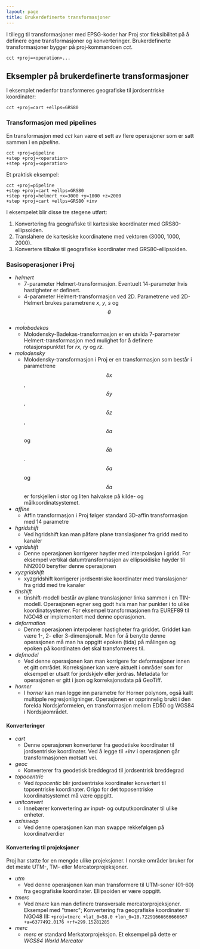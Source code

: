 ```yaml
---
layout: page
title: Brukerdefinerte transformasjoner
---
```


<script type="text/javascript" async
  src="https://cdn.mathjax.org/mathjax/latest/MathJax.js?config=TeX-MML-AM_CHTML">
</script>

I tillegg til transformasjoner med EPSG-koder har Proj stor fleksibilitet på å definere egne transformasjoner og konverteringer. Brukerdefinerte transformasjoner bygger på proj-kommandoen *cct*.		

``cct +proj=<operation>...``		

## Eksempler på brukerdefinerte transformasjoner

I eksemplet nedenfor transformeres geografiske til jordsentriske koordinater:

``cct +proj=cart +ellps=GRS80``		

### Transformasjon med pipelines

En transformasjon med *cct* kan være et sett av flere operasjoner som er satt sammen i en *pipeline*.		

```
cct +proj=pipeline
+step +proj=<operation>
+step +proj=<operation>
```		

Et praktisk eksempel:

```
cct +proj=pipeline 
+step +proj=cart +ellps=GRS80
+step +proj=helmert +x=3000 +y=1000 +z=2000
+step +proj=cart +ellps=GRS80 +inv
```		

I eksempelet blir disse tre stegene utført:

1. Konvertering fra geografiske til kartesiske koordinater med GRS80-ellipsoiden.
2. Translahere de kartesiske koordinatene med vektoren (3000, 1000, 2000).
3. Konvertere tilbake til geografiske koordinater med GRS80-ellipsoiden.

### Basisoperasjoner i Proj

* *helmert*
	* 7-parameter Helmert-transformasjon. Eventuelt 14-parameter hvis hastigheter er definert.
	* 4-parameter Helmert-transformasjon ved 2D. Parametrene ved 2D-Helmert brukes parametrene *x*, *y*, *s* og $$\theta$$.
* *molobadekas*
	* Molodensky-Badekas-transformasjon er en utvida 7-parameter Helmert-transformasjon med mulighet for å definere rotasjonspunktet for *rx*, *ry* og *rz*.
* *molodensky*
	* Molodensky-transformasjon i Proj er en transformasjon som består i parametrene $$\delta x$$, $$\delta y$$, $$\delta z$$, $$\delta a$$ og $$\delta b$$. $$\delta a$$ og $$\delta a$$ er forskjellen i stor og liten halvakse på kilde- og målkoordinatsystemet. 
* *affine*
	* Affin transformasjon i Proj følger standard 3D-affin transformasjon med 14 parametre
* *hgridshift*
	* Ved hgridshift kan man påføre plane translasjoner fra gridd med to kanaler
* *vgridshift*
	* Denne operasjonen korrigerer høyder med interpolasjon i gridd. For eksempel vertikal datumtransformasjon av ellipsoidiske høyder til NN2000 benytter denne operasjonen
* *xyzgridshift*
	* xyzgridshift korrigerer jordsentriske koordinater med translasjoner fra gridd med tre kanaler
* *tinshift*
	* tinshift-modell består av plane translasjoner linka sammen i en TIN-modell. Operasjonen egner seg godt hvis man har punkter i to ulike koordinatsystemer. For eksempel transformasjonen fra EUREF89 til NGO48 er implementert med denne operasjonen.
* *deformation*
	* Denne operasjonen interpolerer hastigheter fra griddet. Griddet kan være 1-, 2- eller 3-dimensjonalt. Men for å benytte denne operasjonen må man ha oppgitt epoken (tida) på målingen og epoken på koordinaten det skal transformeres til.
* *defmodel*
	* Ved denne operasjonen kan man korrigere for deformasjoner innen et gitt området. Korreksjoner kan være aktuelt i områder som for eksempel er utsatt for jordskjelv eller jordras. Metadata for operasjonen er gitt i json og korreksjonsdata på GeoTiff.
* *horner*
	* I *horner* kan man legge inn parametre for Horner polynom, også kallt multipple regresjonligninger. Operasjonen er opprinnelig brukt i den forelda Nordsjøformelen, en transformasjon mellom ED50 og WGS84 i Nordsjøområdet.

#### Konverteringer

* *cart*
	 * Denne operasjonen konverterer fra geodetiske koordinater til jordsentriske koordinater. Ved å legge til *+inv* i operasjonen går transformasjonen motsatt vei.
* *geoc*
	 * Konverterer fra geodetisk breddegrad til jordsentrisk breddegrad
* *topocentric*
	 * Ved *topocentic* blir jordsentriske koordinater konvertert til topsentriske koordinater. Origo for det toposentriske koordinatsystemet må være oppgitt.
* *unitconvert*
	 * Innebærer konvertering av input- og outputkoordinater til ulike enheter.
* *axisswap*
	 * Ved denne operasjonen kan man swappe rekkefølgen på koordinatverdier

#### Konvertering til projeksjoner

Proj har støtte for en mengde ulike projeksjoner. I norske områder bruker for det meste UTM-, TM- eller Mercatorprojeksjoner.

* *utm*
	 * Ved denne operasjonen kan man transformere til UTM-soner (01-60) fra geografiske koordinater. Ellipsoiden er være oppgitt. 
* *tmerc*
	 * Ved *tmerc* kan man definere transversale mercatorprojeksjoner.		
	Eksempel med "tmerc"; Konvertering fra geografiske koordinater til NGO48 III:
	``+proj=tmerc +lat_0=58.0 +lon_0=10.72291666666666667 +a=6377492.0176 +rf=299.15281285``	 
* *merc*
	 * *merc* er standard Merkatorprojeksjon. Et eksempel på dette er *WGS84 World Mercator*		

